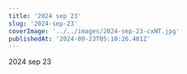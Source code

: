 ```yaml
---
title: '2024 sep 23'
slug: '2024-sep-23'
coverImage: '../../images/2024-sep-23-cxNT.jpg'
publishedAt: '2024-09-23T05:10:26.401Z'
---
```


2024 sep 23